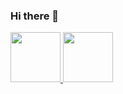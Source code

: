 ### Hi there 👋
<div>
<a href="https://github.com/GabrielGarufi">
<img height="80em" src="https://github-readme-stats.vercel.app/api/top-langs/?username=GabrielGarufi&layout=compact&langs_count=7&theme=dracula"/>
<img height="80em" src="https://github-readme-stats.vercel.app/api?username=GabrielGarufi&show_icons=true&theme=dracula&include_all_commits=true&count_private=true"/>
</div>
